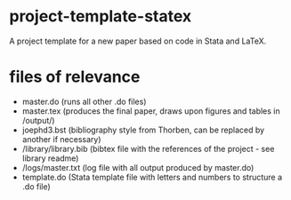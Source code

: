 # project-template-statex

A project template for a new paper based on code in Stata and LaTeX.

# files of relevance

* master.do (runs all other .do files)
* master.tex (produces the final paper, draws upon figures and tables in /output/)
* joephd3.bst (bibliography style from Thorben, can be replaced by another if necessary)
* /library/library.bib (bibtex file with the references of the project - see library readme)
* /logs/master.txt (log file with all output produced by master.do)
* template.do (Stata template file with letters and numbers to structure a .do file)


